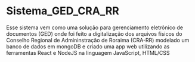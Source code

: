 # Sistema_GED_CRA_RR
Esse sistema vem como uma solução para gerenciamento eletrônico de documentos (GED) onde foi feito a digitalização dos arquivos fisicos do Conselho Regional de Admininstração de Roraima (CRA-RR) modelado um banco de dados em mongoDB e criado uma app web utilizando as ferramentas React e NodeJS na linguagem JavaScript, HTML/CSS 
